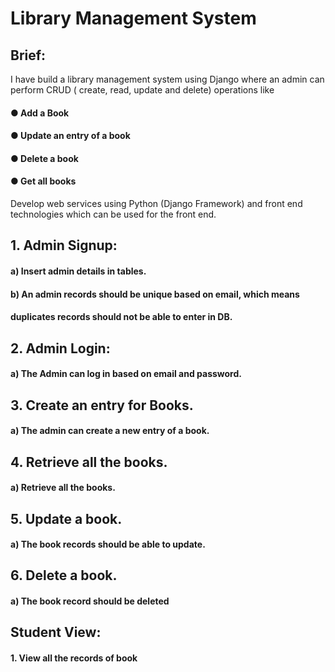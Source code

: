 # Library Management System

## Brief:

I have build a library management system using Django where an admin can
perform CRUD ( create, read, update and delete) operations like

#### ● Add a Book
#### ● Update an entry of a book
#### ● Delete a book
#### ● Get all books

Develop web services using Python (Django Framework)
and front end technologies which can be used for the front end.

## 1. Admin Signup:
#### a) Insert admin details in tables.
#### b) An admin records should be unique based on email, which means
#### duplicates records should not be able to enter in DB.
## 2. Admin Login:
#### a) The Admin can log in based on email and password.
## 3. Create an entry for Books.
#### a) The admin can create a new entry of a book.
## 4. Retrieve all the books.
#### a) Retrieve all the books.
## 5. Update a book.
#### a) The book records should be able to update.
## 6. Delete a book.
#### a) The book record should be deleted
## Student View:
#### 1. View all the records of book
